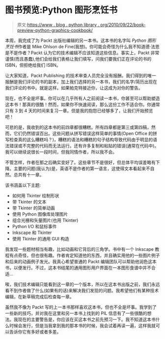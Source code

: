 # 图书预览:Python 图形烹饪书

> 原文:[https://www . blog . python library . org/2010/09/22/book-preview-python-graphics-cookbook/](https://www.blog.pythonlibrary.org/2010/09/22/book-preview-python-graphics-cookbook/)

本周，我完成了为 Packt 出版社编辑的另一本书。这本书的名字叫 *Python 图形烹饪书*作者是 Mike Ohlson de Fine(我想)。你可能会奇怪为什么我不知道德·法恩是不是作者？Packt 认为它的技术编辑不应该知道这些信息。事实上，Packt 非常谨慎(而且愚蠢),他们会给我们表格让我们填写，问我们要我们正在评论的书的 ISBN，但拒绝给我们 ISBN。

让大家知道，Packt Publishing 的技术审查人员完全没有报酬。我们得到的唯一报酬是我们评论的书的副本，加上我们选择的另一本书，我们的名字/简历出现在我们评论的书中。就是这样。如果帕克特接近你，让这成为对你的警告。

现在，也不全是坏事。你可以在几乎所有人之前阅读一本书，你甚至可以帮助塑造这本书！那真的很酷！然而，如果你不快速阅读，那么这份工作不适合你。你通常只有 3 到 4 天的时间来复习一章。但是我的抱怨已经够多了，让我们开始预览吧！

可悲的是，我收到的这本书的前四章都很糟糕。所有四章都是第三或第四稿，然而，它们仍然错误百出。这些问题从拼写错误这样简单的事情(Open Office 的拼写检查真的这么糟糕吗？)，糟糕的语法和糟糕的句子结构导致代码由于明显的语法错误或不完整的代码而无法运行。还有许多复制和粘贴的错误(通常在代码中)。我可以继续说很长一段时间，但我同情作者，所以我不会。

不管怎样，作者在那之后确实变好了。这些章节不是很好，但总体平均误差略有下降。主要的问题(我认为)是，英语不是作者的第一语言，这使得文本看起来不自然。总共有十一章。

该书涵盖以下主题:

*   如何用 Tkinter 绘制形状
*   带 Tkinter 的文本
*   带 Tkinter 的简单动画
*   使用 Python 图像库处理图片
*   组合光栅和矢量图片(也用 Tkinter)
*   Python I/O 和鼠标事件
*   Inkscape 和 Tkinter
*   使用 Tkinter 的通用 GUI 构造

我发现一些题材相当有趣，比如动画和它背后的三角学。书中有一个 Inkscape 教程有点奇怪，但也很有趣。作者肯定知道他的东西，并且确实用他的一些图片例子和后来的动画例子发光。我真心希望普通的 Packt 编辑团队可以帮助他润色这本书，以便发行。不过，这本书结尾的通用图形用户界面在一本图形食谱中并不合适...

唉，我们技术编辑只能看到这一章的一个版本，所以在这本书出版之前，我们永远看不到作者做了什么(如果有的话)来解决我们发现的问题。我希望他们有某种技术编辑，在新草稿完成后检查每一章。

虽然我不像为 Packt 写的上一本书那样喜欢这本书，但也不全是坏事。我学到了一些新的技巧，并对我在这里和另一本书上找到的 PIL 信息有了一些很酷的想法。我现在的主要警告是，你应该在买这本书之前先预习一下。我不知道这本书什么时候会发行，但是当我拿到我的那本书的时候，我会试着再读一遍，这样我就可以告诉你它有多好或者多差。